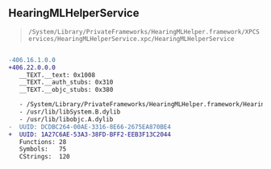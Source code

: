 ## HearingMLHelperService

> `/System/Library/PrivateFrameworks/HearingMLHelper.framework/XPCServices/HearingMLHelperService.xpc/HearingMLHelperService`

```diff

-406.16.1.0.0
+406.22.0.0.0
   __TEXT.__text: 0x1008
   __TEXT.__auth_stubs: 0x310
   __TEXT.__objc_stubs: 0x380

   - /System/Library/PrivateFrameworks/HearingMLHelper.framework/HearingMLHelper
   - /usr/lib/libSystem.B.dylib
   - /usr/lib/libobjc.A.dylib
-  UUID: DCDBC264-00AE-3316-8E66-2675EA870BE4
+  UUID: 1A27C6AE-53A3-38FD-BFF2-EEB3F13C2044
   Functions: 28
   Symbols:   75
   CStrings:  120

```
